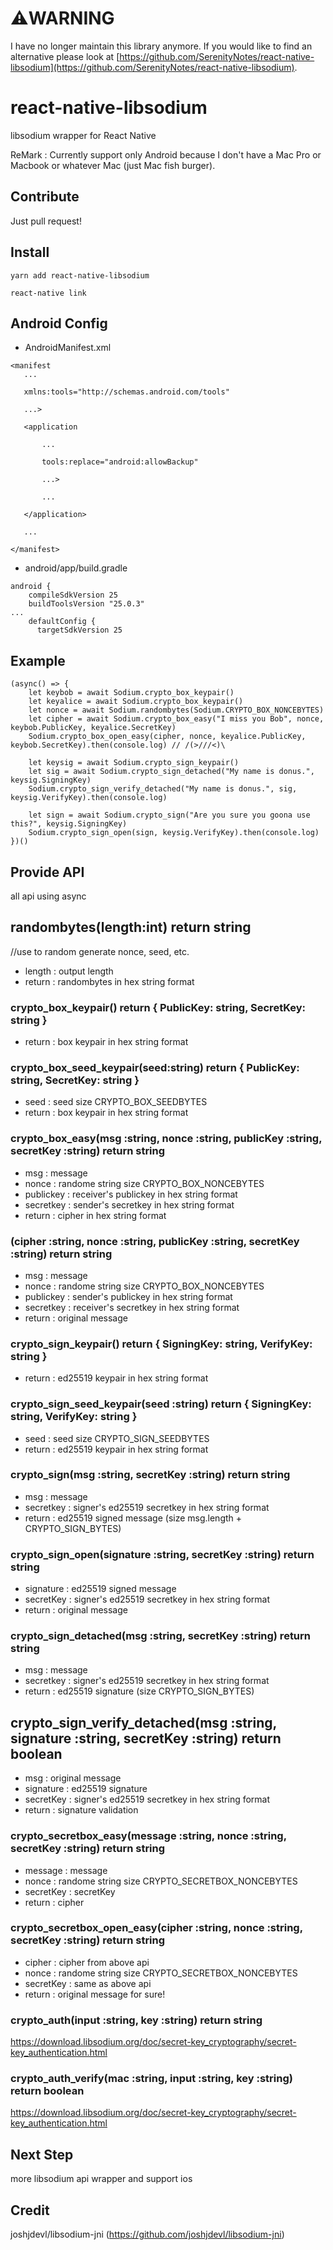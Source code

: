 # ⚠️WARNING
I have no longer maintain this library anymore. If you would like to find an alternative please look at [https://github.com/SerenityNotes/react-native-libsodium](https://github.com/SerenityNotes/react-native-libsodium).

# react-native-libsodium
libsodium wrapper for React Native

ReMark : Currently support only Android because I don't have a Mac Pro or Macbook or whatever Mac (just Mac fish burger).

## Contribute
Just pull request!

## Install

```
yarn add react-native-libsodium
```

```
react-native link
```


## Android Config
 * AndroidManifest.xml

 ```
<manifest
    ...

    xmlns:tools="http://schemas.android.com/tools"

    ...>

    <application

        ...

        tools:replace="android:allowBackup"

        ...>

        ...

    </application>

    ...

</manifest>
 ```

* android/app/build.gradle

```
android {
    compileSdkVersion 25
    buildToolsVersion "25.0.3"
...
    defaultConfig {
      targetSdkVersion 25
```

## Example
```
(async() => {
    let keybob = await Sodium.crypto_box_keypair()
    let keyalice = await Sodium.crypto_box_keypair()
    let nonce = await Sodium.randombytes(Sodium.CRYPTO_BOX_NONCEBYTES)
    let cipher = await Sodium.crypto_box_easy("I miss you Bob", nonce, keybob.PublicKey, keyalice.SecretKey)
    Sodium.crypto_box_open_easy(cipher, nonce, keyalice.PublicKey, keybob.SecretKey).then(console.log) // /(>///<)\

    let keysig = await Sodium.crypto_sign_keypair()
    let sig = await Sodium.crypto_sign_detached("My name is donus.", keysig.SigningKey)
    Sodium.crypto_sign_verify_detached("My name is donus.", sig, keysig.VerifyKey).then(console.log)

    let sign = await Sodium.crypto_sign("Are you sure you goona use this?", keysig.SigningKey)
    Sodium.crypto_sign_open(sign, keysig.VerifyKey).then(console.log)
})()
```
## Provide API
all api using async

## randombytes(length:int) return string
//use to random generate nonce, seed, etc.
* length : output length
* return : randombytes in hex string format

### crypto_box_keypair() return { PublicKey: string, SecretKey: string }
* return : box keypair in hex string format

### crypto_box_seed_keypair(seed:string) return { PublicKey: string, SecretKey: string }
* seed : seed size CRYPTO_BOX_SEEDBYTES
* return : box keypair in hex string format

### crypto_box_easy(msg :string, nonce :string, publicKey :string, secretKey :string) return string
* msg : message
* nonce : randome string size CRYPTO_BOX_NONCEBYTES
* publickey : receiver's publickey in hex string format
* secretkey : sender's secretkey in hex string format
* return : cipher in hex string format

### (cipher :string, nonce :string, publicKey :string, secretKey :string) return string
* msg : message
* nonce : randome string size CRYPTO_BOX_NONCEBYTES
* publickey : sender's publickey in hex string format
* secretkey : receiver's secretkey in hex string format
* return : original message

### crypto_sign_keypair() return { SigningKey: string, VerifyKey: string }
* return : ed25519 keypair in hex string format

### crypto_sign_seed_keypair(seed :string) return { SigningKey: string, VerifyKey: string }
* seed : seed size CRYPTO_SIGN_SEEDBYTES
* return : ed25519 keypair in hex string format

### crypto_sign(msg :string, secretKey :string) return string
* msg : message
* secretkey : signer's ed25519 secretkey in hex string format
* return : ed25519 signed message (size msg.length + CRYPTO_SIGN_BYTES)

### crypto_sign_open(signature :string, secretKey :string) return string
* signature : ed25519 signed message
* secretKey : signer's ed25519 secretkey in hex string format
* return : original message

### crypto_sign_detached(msg :string, secretKey :string) return string
* msg : message
* secretkey : signer's ed25519 secretkey in hex string format
* return : ed25519 signature (size CRYPTO_SIGN_BYTES)

## crypto_sign_verify_detached(msg :string, signature :string, secretKey :string) return boolean
* msg : original message
* signature : ed25519 signature
* secretKey : signer's ed25519 secretkey in hex string format
* return : signature validation

### crypto_secretbox_easy(message :string, nonce :string, secretKey :string) return string
* message : message
* nonce : randome string size CRYPTO_SECRETBOX_NONCEBYTES
* secretKey : secretKey
* return : cipher

### crypto_secretbox_open_easy(cipher :string, nonce :string, secretKey :string) return string
* cipher : cipher from above api
* nonce : randome string size CRYPTO_SECRETBOX_NONCEBYTES
* secretKey : same as above api
* return : original message for sure!
### crypto_auth(input :string, key :string) return string
https://download.libsodium.org/doc/secret-key_cryptography/secret-key_authentication.html
### crypto_auth_verify(mac :string, input :string, key :string) return boolean
https://download.libsodium.org/doc/secret-key_cryptography/secret-key_authentication.html

## Next Step
more libsodium api wrapper and support ios

## Credit
joshjdevl/libsodium-jni (https://github.com/joshjdevl/libsodium-jni)
